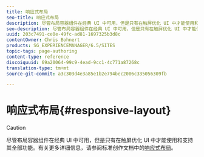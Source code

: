 ```yaml
---
title: 响应式布局
seo-title: 响应式布局
description: 尽管布局容器组件在经典 UI 中可用，但是只有在触屏优化 UI 中才能使用和支持其全部功能。
seo-description: 尽管布局容器组件在经典 UI 中可用，但是只有在触屏优化 UI 中才能使用和支持其全部功能。
uuid: 203c7491-ce0e-49fc-ad81-1697325b3d8c
contentOwner: Chris Bohnert
products: SG_EXPERIENCEMANAGER/6.5/SITES
topic-tags: page-authoring
content-type: reference
discoiquuid: 69a20064-99c9-4ead-9cc1-4c771a87268c
translation-type: tm+mt
source-git-commit: a3c303d4e3a85e1b2e794bec2006c335056309fb

---
```



# 响应式布局{#responsive-layout}

>[!CAUTION]
>
>尽管布局容器组件在经典 UI 中可用，但是只有在触屏优化 UI 中才能使用和支持其全部功能。有关更多详细信息，请参阅标准创作文档中的[响应式布局](/help/sites-authoring/responsive-layout.md)。

